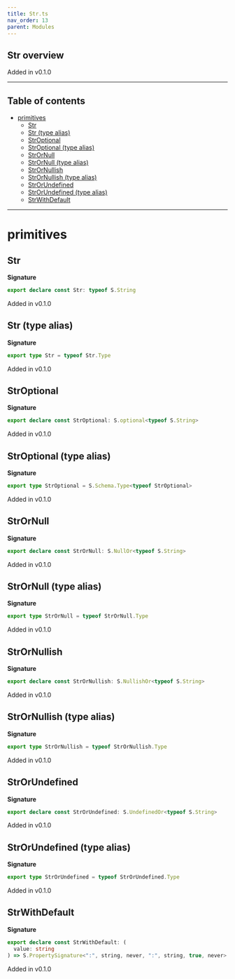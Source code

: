 ```yaml
---
title: Str.ts
nav_order: 13
parent: Modules
---
```


## Str overview

Added in v0.1.0

---

<h2 class="text-delta">Table of contents</h2>

- [primitives](#primitives)
  - [Str](#str)
  - [Str (type alias)](#str-type-alias)
  - [StrOptional](#stroptional)
  - [StrOptional (type alias)](#stroptional-type-alias)
  - [StrOrNull](#strornull)
  - [StrOrNull (type alias)](#strornull-type-alias)
  - [StrOrNullish](#strornullish)
  - [StrOrNullish (type alias)](#strornullish-type-alias)
  - [StrOrUndefined](#strorundefined)
  - [StrOrUndefined (type alias)](#strorundefined-type-alias)
  - [StrWithDefault](#strwithdefault)

---

# primitives

## Str

**Signature**

```ts
export declare const Str: typeof S.String
```

Added in v0.1.0

## Str (type alias)

**Signature**

```ts
export type Str = typeof Str.Type
```

Added in v0.1.0

## StrOptional

**Signature**

```ts
export declare const StrOptional: S.optional<typeof S.String>
```

Added in v0.1.0

## StrOptional (type alias)

**Signature**

```ts
export type StrOptional = S.Schema.Type<typeof StrOptional>
```

Added in v0.1.0

## StrOrNull

**Signature**

```ts
export declare const StrOrNull: S.NullOr<typeof S.String>
```

Added in v0.1.0

## StrOrNull (type alias)

**Signature**

```ts
export type StrOrNull = typeof StrOrNull.Type
```

Added in v0.1.0

## StrOrNullish

**Signature**

```ts
export declare const StrOrNullish: S.NullishOr<typeof S.String>
```

Added in v0.1.0

## StrOrNullish (type alias)

**Signature**

```ts
export type StrOrNullish = typeof StrOrNullish.Type
```

Added in v0.1.0

## StrOrUndefined

**Signature**

```ts
export declare const StrOrUndefined: S.UndefinedOr<typeof S.String>
```

Added in v0.1.0

## StrOrUndefined (type alias)

**Signature**

```ts
export type StrOrUndefined = typeof StrOrUndefined.Type
```

Added in v0.1.0

## StrWithDefault

**Signature**

```ts
export declare const StrWithDefault: (
  value: string
) => S.PropertySignature<":", string, never, ":", string, true, never>
```

Added in v0.1.0
